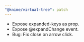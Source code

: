 ```yaml
---
"@knime/virtual-tree": patch
---
```


- Expose expanded-keys as prop.
- Expose @expandChange event.
- Bug: Fix close on arrow click.
